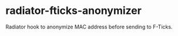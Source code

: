 radiator-fticks-anonymizer
==========================

Radiator hook to anonymize MAC address before sending to F-Ticks.
